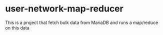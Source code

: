 # user-network-map-reducer

This is a project that fetch bulk data from MariaDB and runs a map/reduce on this data
